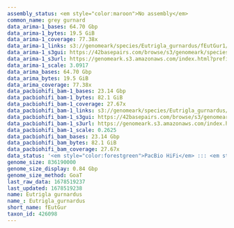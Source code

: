 ```yaml
---
assembly_status: <em style="color:maroon">No assembly</em>
common_name: grey gurnard
data_arima-1_bases: 64.70 Gbp
data_arima-1_bytes: 19.5 GiB
data_arima-1_coverage: 77.38x
data_arima-1_links: s3://genomeark/species/Eutrigla_gurnardus/fEutGur1/genomic_data/arima/<br>
data_arima-1_s3gui: https://42basepairs.com/browse/s3/genomeark/species/Eutrigla_gurnardus/fEutGur1/genomic_data/arima/
data_arima-1_s3url: https://genomeark.s3.amazonaws.com/index.html?prefix=species/Eutrigla_gurnardus/fEutGur1/genomic_data/arima/
data_arima-1_scale: 3.0917
data_arima_bases: 64.70 Gbp
data_arima_bytes: 19.5 GiB
data_arima_coverage: 77.38x
data_pacbiohifi_bam-1_bases: 23.14 Gbp
data_pacbiohifi_bam-1_bytes: 82.1 GiB
data_pacbiohifi_bam-1_coverage: 27.67x
data_pacbiohifi_bam-1_links: s3://genomeark/species/Eutrigla_gurnardus/fEutGur1/genomic_data/pacbio_hifi/<br>
data_pacbiohifi_bam-1_s3gui: https://42basepairs.com/browse/s3/genomeark/species/Eutrigla_gurnardus/fEutGur1/genomic_data/pacbio_hifi/
data_pacbiohifi_bam-1_s3url: https://genomeark.s3.amazonaws.com/index.html?prefix=species/Eutrigla_gurnardus/fEutGur1/genomic_data/pacbio_hifi/
data_pacbiohifi_bam-1_scale: 0.2625
data_pacbiohifi_bam_bases: 23.14 Gbp
data_pacbiohifi_bam_bytes: 82.1 GiB
data_pacbiohifi_bam_coverage: 27.67x
data_status: '<em style="color:forestgreen">PacBio HiFi</em> ::: <em style="color:forestgreen">Arima</em>'
genome_size: 836190000
genome_size_display: 0.84 Gbp
genome_size_method: GoaT
last_raw_data: 1678519237
last_updated: 1678519238
name: Eutrigla gurnardus
name_: Eutrigla_gurnardus
short_name: fEutGur
taxon_id: 426098
---
```

